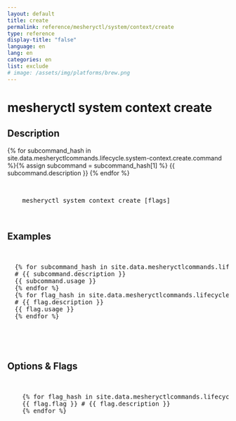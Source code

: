 ```yaml
---
layout: default
title: create
permalink: reference/mesheryctl/system/context/create
type: reference
display-title: "false"
language: en
lang: en
categories: en
list: exclude
# image: /assets/img/platforms/brew.png
---
```


<!-- Copy this template to create individual doc pages for each mesheryctl commands -->

<!-- Name of the command -->
# mesheryctl system context create

<!-- Description of the command. Preferably a paragraph -->
## Description 

{% for subcommand_hash in site.data.mesheryctlcommands.lifecycle.system-context.create.command %}{% assign subcommand = subcommand_hash[1] %}
{{ subcommand.description }}
{% endfor %}


<!-- Basic usage of the command -->
<pre class="codeblock-pre">
  <div class="codeblock">
    mesheryctl system context create [flags] 
  </div>
</pre> 

<!-- All possible example use cases of the command -->
## Examples

<pre class="codeblock-pre">
  <div class="codeblock">
  {% for subcommand_hash in site.data.mesheryctlcommands.lifecycle.system-context.create.command %}{% assign subcommand = subcommand_hash[1] %}
  # {{ subcommand.description }}
  {{ subcommand.usage }}
  {% endfor %}
  {% for flag_hash in site.data.mesheryctlcommands.lifecycle.system-context.create.flags %}{% assign flag = flag_hash[1] %}
  # {{ flag.description }}
  {{ flag.usage }}
  {% endfor %}
  </div>
</pre>
<br/>

<!-- Options/Flags available in this command -->
## Options & Flags


<pre class="codeblock-pre">
  <div class="codeblock">
    {% for flag_hash in site.data.mesheryctlcommands.lifecycle.system-context.create.flags %}{% assign flag = flag_hash[1] %}
    {{ flag.flag }} # {{ flag.description }}
    {% endfor %}
  </div>
</pre>
<br/>
